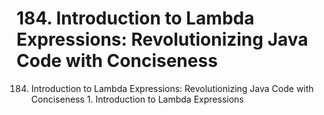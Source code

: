 # 184. Introduction to Lambda Expressions: Revolutionizing Java Code with Conciseness

184. Introduction to Lambda Expressions: Revolutionizing Java Code with Conciseness
    1. Introduction to Lambda Expressions